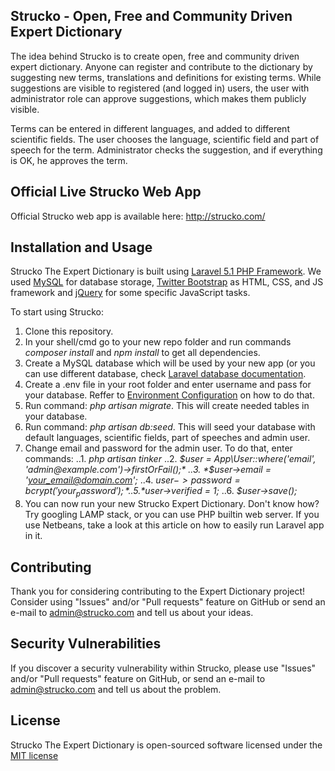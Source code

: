 ## Strucko - Open, Free and Community Driven Expert Dictionary

The idea behind Strucko is to create open, free and community driven expert dictionary. 
Anyone can register and contribute to the dictionary by suggesting new terms, 
translations and definitions for existing terms. 
While suggestions are visible to registered (and logged in) users, the 
user with administrator role can approve suggestions, which makes them publicly 
visible.

Terms can be entered in different languages, and added to different scientific fields.
The user chooses the language, scientific field and part of speech for the term.
Administrator checks the suggestion, and if everything is OK, he approves the term.

## Official Live Strucko Web App

Official Strucko web app is available here:  <http://strucko.com/>

## Installation and Usage

Strucko The Expert Dictionary is built using [Laravel 5.1 PHP Framework](http://laravel.com/docs/5.1/).
We used [MySQL](https://www.mysql.com/) for database storage, [Twitter Bootstrap](http://getbootstrap.com/)
as HTML, CSS, and JS framework and [jQuery](https://jquery.com/) for some specific JavaScript tasks.

To start using Strucko:
1. Clone this repository. 
2. In your shell/cmd go to your new repo folder and run commands *composer install* and *npm install* 
to get all dependencies.
3. Create a MySQL database which will be used by your new app (or you can use different database, 
check [Laravel database documentation](http://laravel.com/docs/5.1/database).
4. Create a .env file in your root folder and enter username and pass for your database. Reffer to 
[Environment Configuration](http://laravel.com/docs/5.1/installation#environment-configuration)
on how to do that.
4. Run command: *php artisan migrate*. This will create needed tables in your database.
5. Run command: *php artisan db:seed*. This will seed your database with default languages,
scientific fields, part of speeches and admin user.
6. Change email and password for the admin user. To do that, enter commands:
..1. *php artisan tinker*
..2. *$user = App\User::where('email', 'admin@example.com')->firstOrFail();*
..3. *$user->email = 'your_email@domain.com';*
..4. *$user->password = bcrypt('your_password');*
..5. *$user->verified = 1;*
..6. *$user->save();*
7. You can now run your new Strucko Expert Dictionary. Don't know how? Try googling LAMP stack, or you can 
use PHP builtin web server. If you use Netbeans, take a look at this article on how to 
easily run Laravel app in it.


## Contributing

Thank you for considering contributing to the Expert Dictionary project!
Consider using "Issues" and/or "Pull requests" feature on GitHub or 
send an e-mail to admin@strucko.com and tell us about your ideas.

## Security Vulnerabilities

If you discover a security vulnerability within Strucko, please use "Issues" and/or "Pull requests" 
feature on GitHub, or send an e-mail to admin@strucko.com and tell us about the problem.

## License

Strucko The Expert Dictionary is open-sourced software licensed under the [MIT license](http://opensource.org/licenses/MIT)
